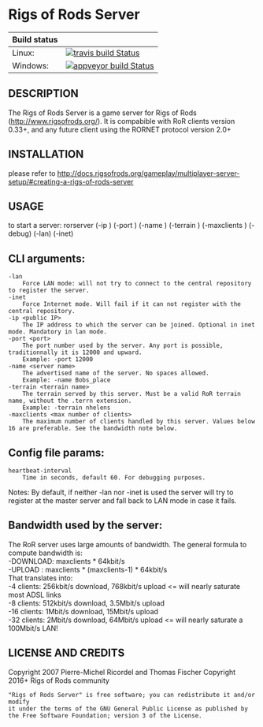 # Rigs of Rods Server 

|  Build status 	|                                                                                                                                                                             	|
|---------------	|-----------------------------------------------------------------------------------------------------------------------------------------------------------------------------	|
| Linux:        	| [![travis build Status](https://img.shields.io/travis/RigsOfRods/ror-server.svg?style=flat-square)](https://travis-ci.org/RigsOfRods/ror-server)                            	|
| Windows:      	| [![appveyor build Status](https://img.shields.io/appveyor/ci/AnotherFoxGuy/ror-server.svg?style=flat-square)](https://ci.appveyor.com/project/AnotherFoxGuy/ror-server)    	|

## DESCRIPTION

The Rigs of Rods Server is a game server for Rigs of Rods (http://www.rigsofrods.org/).
It is compabible with RoR clients version 0.33+, and any future client using the RORNET protocol version 2.0+

## INSTALLATION

please refer to http://docs.rigsofrods.org/gameplay/multiplayer-server-setup/#creating-a-rigs-of-rods-server

## USAGE

to start a server:
rorserver (-ip <public IP>) (-port <port>) (-name <server name>) (-terrain <terrain name>) (-maxclients <max number of clients>) (-debug) (-lan) (-inet)

## CLI arguments:

```
-lan
	Force LAN mode: will not try to connect to the central repository to register the server.
-inet
	Force Internet mode. Will fail if it can not register with the central repository.
-ip <public IP>
	The IP address to which the server can be joined. Optional in inet mode. Mandatory in lan mode.
-port <port>
	The port number used by the server. Any port is possible, traditionnally it is 12000 and upward.
	Example: -port 12000
-name <server name>
	The advertised name of the server. No spaces allowed.
	Example: -name Bobs_place
-terrain <terrain name>
	The terrain served by this server. Must be a valid RoR terrain name, without the .terrn extension.
	Example: -terrain nhelens
-maxclients <max number of clients>
	The maximum number of clients handled by this server. Values below 16 are preferable. See the bandwidth note below.
```

## Config file params:

```
heartbeat-interval       
    Time in seconds, default 60. For debugging purposes.
```

Notes:
By default, if neither -lan nor -inet is used the server will try to register at the master server and fall back to LAN mode in case it fails.

## Bandwidth used by the server:
The RoR server uses large amounts of bandwidth. The general formula to compute bandwidth is:  
-DOWNLOAD: maxclients * 64kbit/s  
-UPLOAD  : maxclients * (maxclients-1) * 64kbit/s  
That translates into:  
-4 clients: 256kbit/s download, 768kbit/s upload <= will nearly saturate most ADSL links  
-8 clients: 512kbit/s download, 3.5Mbit/s upload  
-16 clients:  1Mbit/s download,  15Mbit/s upload  
-32 clients:  2Mbit/s download,  64Mbit/s upload <= will nearly saturate a 100Mbit/s LAN!

## LICENSE AND CREDITS

Copyright 2007  Pierre-Michel Ricordel and Thomas Fischer
Copyright 2016+ Rigs of Rods community

```
"Rigs of Rods Server" is free software; you can redistribute it and/or modify
it under the terms of the GNU General Public License as published by
the Free Software Foundation; version 3 of the License.
```

